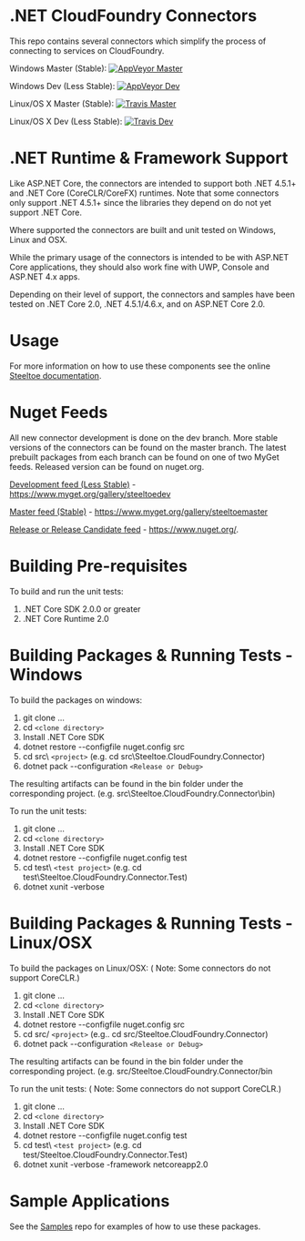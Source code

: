 # .NET CloudFoundry Connectors

This repo contains several connectors which simplify the process of connecting to services on CloudFoundry.  

Windows Master (Stable): [![AppVeyor Master](https://ci.appveyor.com/api/projects/status/ivdciaopp5kxo3cp/branch/master?svg=true)](https://ci.appveyor.com/project/steeltoe/connectors/branch/master)

Windows Dev (Less Stable): [![AppVeyor Dev](https://ci.appveyor.com/api/projects/status/ivdciaopp5kxo3cp/branch/dev?svg=true)](https://ci.appveyor.com/project/steeltoe/connectors/branch/dev)

Linux/OS X Master (Stable): [![Travis Master](https://travis-ci.org/SteeltoeOSS/Connectors.svg?branch=master)](https://travis-ci.org/SteeltoeOSS/Connectors)

Linux/OS X Dev (Less Stable):  [![Travis Dev](https://travis-ci.org/SteeltoeOSS/Connectors.svg?branch=dev)](https://travis-ci.org/SteeltoeOSS/Connectors)

# .NET Runtime & Framework Support
Like ASP.NET Core, the connectors are intended to support both .NET 4.5.1+ and .NET Core (CoreCLR/CoreFX) runtimes. Note that some connectors only support .NET 4.5.1+ since the libraries they depend on do not yet support .NET Core.

Where supported the connectors are built and unit tested on Windows, Linux and OSX.

While the primary usage of the connectors is intended to be with ASP.NET Core applications, they should also work fine with UWP, Console and ASP.NET 4.x apps.

Depending on their level of support, the connectors and samples have been tested  on .NET Core 2.0, .NET 4.5.1/4.6.x, and on ASP.NET Core 2.0.

# Usage
For more information on how to use these components see the online [Steeltoe documentation](http://steeltoe.io/).

# Nuget Feeds
All new connector development is done on the dev branch. More stable versions of the connectors can be found on the master branch. The latest prebuilt packages from each branch can be found on one of two MyGet feeds. Released version can be found on nuget.org.

[Development feed (Less Stable)](https://www.myget.org/gallery/steeltoedev) - https://www.myget.org/gallery/steeltoedev

[Master feed (Stable)](https://www.myget.org/gallery/steeltoemaster) - https://www.myget.org/gallery/steeltoemaster

[Release or Release Candidate feed](https://www.nuget.org/) - https://www.nuget.org/. 

# Building Pre-requisites
To build and run the unit tests:

1. .NET Core SDK 2.0.0 or greater
2. .NET Core Runtime 2.0

# Building Packages & Running Tests - Windows
To build the packages on windows:

1. git clone ...
2. cd `<clone directory>`
3. Install .NET Core SDK
4. dotnet restore --configfile nuget.config src
5. cd src\ `<project>` (e.g. cd src\Steeltoe.CloudFoundry.Connector)
6. dotnet pack --configuration `<Release or Debug>` 

The resulting artifacts can be found in the bin folder under the corresponding project. (e.g. src\Steeltoe.CloudFoundry.Connector\bin)

To run the unit tests:

1. git clone ...
2. cd `<clone directory>`
3. Install .NET Core SDK 
4. dotnet restore --configfile nuget.config test
5. cd test\ `<test project>` (e.g. cd test\Steeltoe.CloudFoundry.Connector.Test)
6. dotnet xunit -verbose

# Building Packages & Running Tests - Linux/OSX
To build the packages on Linux/OSX: ( Note: Some connectors do not support CoreCLR.)

1. git clone ...
2. cd `<clone directory>`
3. Install .NET Core SDK
4. dotnet restore --configfile nuget.config src
5. cd src/ `<project>` (e.g.. cd src/Steeltoe.CloudFoundry.Connector)
6. dotnet pack --configuration `<Release or Debug>`

The resulting artifacts can be found in the bin folder under the corresponding project. (e.g. src/Steeltoe.CloudFoundry.Connector/bin

To run the unit tests: ( Note: Some connectors do not support CoreCLR.)

1. git clone ...
2. cd `<clone directory>`
3. Install .NET Core SDK 
4. dotnet restore --configfile nuget.config test
5. cd test\ `<test project>` (e.g. cd test/Steeltoe.CloudFoundry.Connector.Test)
6. dotnet xunit -verbose -framework netcoreapp2.0

# Sample Applications
See the [Samples](https://github.com/SteeltoeOSS/Samples) repo for examples of how to use these packages.
